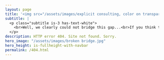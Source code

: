 ```yaml
---
layout: page
title: '<img src="/assets/images/explicit consulting, color on transparent, company and slogan.png" alt="ExplicIT Consulting. We bridge the gap." style="height: 4em; object-fit: contain;"><!--HTML 404-->'
subtitle: |
  <p class="subtitle is-3 has-text-white">
    <br>Well, we clearly could not bridge this gap...<br>If you think that there is an error on our side, please <a href="mailto:welcome@explicitconsulting.at"><button class="button mtrcs-external-link is-link is-normal is-hover has-text-black has-text-weight-bold" style="background-color: lawngreen">let us know</button></a>.<br><br><br><br><br><br>
  </p>
description: HTTP error 404. Site not found. Sorry.
hero_image: "/assets/images/broken bridge.jpg"
hero_height: is-fullheight-with-navbar
permalink: /404.html
---
```

<script>
    currentURL = window.location.href;

    lowerCaseURL = currentURL.toLowerCase();

    if (currentURL != lowerCaseURL) {
        location.replace(lowerCaseURL);
    }
</script>
